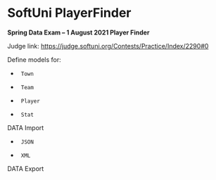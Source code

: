 # SoftUni PlayerFinder

**Spring Data Exam – 1 August 2021 Player Finder**

Judge link: https://judge.softuni.org/Contests/Practice/Index/2290#0


Define models for:
*      Town
*      Team
*      Player
*      Stat

DATA Import
*      JSON
*      XML

DATA Export


